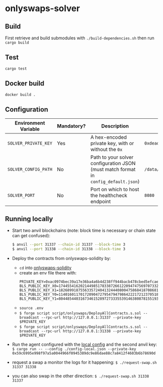 # onlyswaps-solver

## Build
First retrieve and build submodules with `./build-dependencies.sh` then run `cargo build`

## Test
`cargo test`

## Docker build
`docker build .`

## Configuration
| Environment Variable | Mandatory? | Description                                                                         | Example                                  | Default                 |
| -------------------- | ---------- | ----------------------------------------------------------------------------------- | ---------------------------------------- |-------------------------|
| `SOLVER_PRIVATE_KEY` | Yes        | A hex-encoded private key, with or without the `0x`                                 | `0xdeadbeefdeadbeefdeadbeefdeadbeefdead` | —                       |
| `SOLVER_CONFIG_PATH` | No         | Path to your solver configuration JSON (must match format in `config_default.json`) | `/data/config.json`                      | `~/.solver/config.json` |
| `SOLVER_PORT`        | No         | Port on which to host the healthcheck endpoint                                      | `8080`                                   | `8080`                  |

## Running locally
- Start two anvil blockchains (note: block time is necessary or chain state can get confused):
  ```bash
  $ anvil --port 31337 --chain-id 31337 --block-time 3
  $ anvil --port 31338 --chain-id 31338 --block-time 3
  ```

- Deploy the contracts from onlyswaps-solidity by:
  - `cd` into [onlyswaps-solidity](./onlyswaps-solidity)
  - create an env file there with:
    ```
    PRIVATE_KEY=0xac0974bec39a17e36ba4a6b4d238ff944bacb478cbed5efcae784d7bf4f2ff80
    BLS_PUBLIC_KEY_X0=17445541620214498517833872661220947475697073327136585274784354247720096233162
    BLS_PUBLIC_KEY_X1=18268991875563357240413244408004758684187086817233527689475815128036446189503
    BLS_PUBLIC_KEY_Y0=11401601170172090472795479479864222172123705188644469125048759621824127399516
    BLS_PUBLIC_KEY_Y1=8044854403167346152897273335539146380878155193886184396711544300199836788154
    ```
  - `source .env`
  - `$ forge script script/onlyswaps/DeployAllContracts.s.sol --broadcast --rpc-url http://127.0.0.1:31337 --private-key $PRIVATE_KEY` 
  - `$ forge script script/onlyswaps/DeployAllContracts.s.sol --broadcast --rpc-url http://127.0.0.1:31338 --private-key $PRIVATE_KEY`
 
- Run the agent configured with the [local config](./config-local.json) and the second anvil key:
`$ cargo run -- --config ./config-local.json --private-key 0x59c6995e998f97a5a0044966f0945389dc9e86dae88c7a8412f4603b6b78690d`
 
- request a swap a monitor the logs for it happening:
`$ ./request-swap.sh 31337 31338`
 
- you can also swap in the other direction:
`$ ./request-swap.sh 31338 31337`
